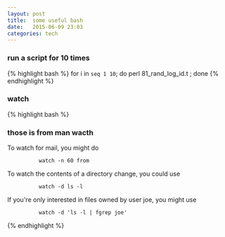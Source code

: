```yaml
---
layout: post
title:  some useful bash 
date:   2015-06-09 23:03 
categories: tech 
---
```


### run a script for 10 times

{% highlight bash %}
for i in `seq 1 10`; do perl 81_rand_log_id.t ; done
{% endhighlight %}

### watch

{% highlight bash %}
### those is from man wacth
To watch for mail, you might do

              watch -n 60 from

To watch the contents of a directory change, you could use

              watch -d ls -l

If you're only interested in files owned by user joe, you might use

              watch -d 'ls -l | fgrep joe'


{% endhighlight %}
